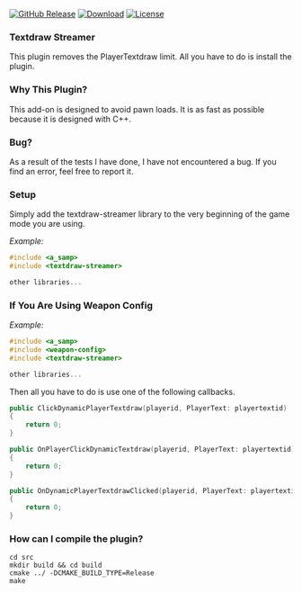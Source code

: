 [![GitHub Release](https://img.shields.io/github/release/BenBurak/Textdraw-Streamer.svg)](https://github.com/BenBurak/Textdraw-Streamer/releases/latest) [![Download](https://img.shields.io/github/downloads/BenBurak/Textdraw-Streamer/total?color=blue)](https://github.com/BenBurak/Textdraw-Streamer/releases/latest) [![License](https://img.shields.io/github/license/BenBurak/Textdraw-Streamer?color=blue)](https://github.com/BenBurak/Textdraw-Streamer)

### Textdraw Streamer
This plugin removes the PlayerTextdraw limit. All you have to do is install the plugin.

### Why This Plugin?
This add-on is designed to avoid pawn loads. It is as fast as possible because it is designed with C++.

### Bug?
As a result of the tests I have done, I have not encountered a bug. If you find an error, feel free to report it.

### Setup
Simply add the textdraw-streamer library to the very beginning of the game mode you are using.

_Example:_
```c++
#include <a_samp>
#include <textdraw-streamer>

other libraries...
```

### If You Are Using Weapon Config

_Example:_
```c++
#include <a_samp>
#include <weapon-config>
#include <textdraw-streamer>

other libraries...
```

Then all you have to do is use one of the following callbacks.

```c++
public ClickDynamicPlayerTextdraw(playerid, PlayerText: playertextid)
{
	return 0;
}

public OnPlayerClickDynamicTextdraw(playerid, PlayerText: playertextid)
{
	return 0;
}

public OnDynamicPlayerTextdrawClicked(playerid, PlayerText: playertextid)
{
	return 0;
}
```

### How can I compile the plugin?
```
cd src
mkdir build && cd build
cmake ../ -DCMAKE_BUILD_TYPE=Release
make
```
